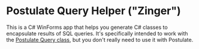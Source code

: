 # Postulate Query Helper ("Zinger")

This is a C# WinForms app that helps you generate C# classes to encapsulate results of SQL queries. It's specifically intended to work with the [Postulate Query class](https://github.com/adamosoftware/Postulate.Lite/wiki/Using-the-Query-class), but you don't really need to use it with Postulate.
